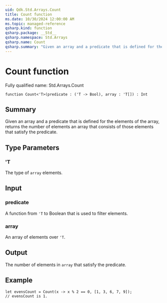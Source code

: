 ```yaml
---
uid: Qdk.Std.Arrays.Count
title: Count function
ms.date: 10/30/2024 12:00:00 AM
ms.topic: managed-reference
qsharp.kind: function
qsharp.package: __Std__
qsharp.namespace: Std.Arrays
qsharp.name: Count
qsharp.summary: "Given an array and a predicate that is defined for the elements of the array, returns the number of elements an array that consists of those elements that satisfy the predicate."
---
```


# Count function

Fully qualified name: Std.Arrays.Count

```qsharp
function Count<'T>(predicate : ('T -> Bool), array : 'T[]) : Int
```

## Summary
Given an array and a predicate that is defined
for the elements of the array, returns the number of elements
an array that consists of those elements that satisfy the predicate.

## Type Parameters
### 'T
The type of `array` elements.

## Input
### predicate
A function from `'T` to Boolean that is used to filter elements.
### array
An array of elements over `'T`.

## Output
The number of elements in `array` that satisfy the predicate.

## Example
```qsharp
let evensCount = Count(x -> x % 2 == 0, [1, 3, 6, 7, 9]);
// evensCount is 1.
```
